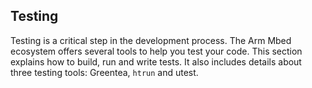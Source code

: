 ## Testing

Testing is a critical step in the development process. The Arm Mbed ecosystem offers several tools to help you test your code. This section explains how to build, run and write tests. It also includes details about three testing tools: Greentea, `htrun` and utest.
